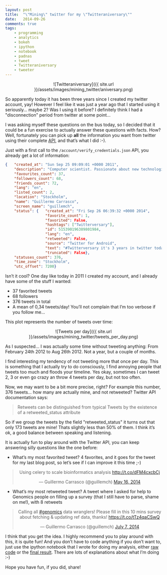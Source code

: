 ```yaml
---
layout: post
title:  "\"Mining\" twitter for my \"Twitteraniversary\""
date:   2014-09-26
comments: true
tags:
    - programming
    - analytics
    - bokeh
    - ipython
    - notebook
    - padnas
    - tweet
    - Twitteraniversary
    - tweeter
---
```

<center>
    ![Twitteraniversary]({{ site.url }}/assets/images/mining_twitter/aniversary.png)
</center>

So apparently today it has been three years since I created my twitter account, yay!
However I feel like it was just a year ago that I started using it seriously… maybe 2?
Was I using it before? I definitely think I had a "disconnection" period from twitter at some point…

I was asking myself these questions on the bus today, so I decided that it could be a
fun exercise to actually answer these questions with facts. How? Well, fortunately
you can pick up **all** the information you want from twitter using their complete [API][api],
and that’s what I did :-).

Just with a first call to the `/account/verify_credentials.json` API,
you already get a lot of information:

```json
{   "created_at": "Sun Sep 25 09:09:01 +0000 2011",
    "description": "Computer scientist. Passionate about new technologies, programming languages and geeky stuff in general. Very interested in bioinformatics.",
    "favourites_count": 37,
    "followers_count": 68,
    "friends_count": 72,
    "lang": "en",
    "listed_count": 2,
    "location": "Stockholm",
    "name": "Guillermo Carrasco",
    "screen_name": "guillemch",
    "status": {   "created_at": "Fri Sep 26 06:39:32 +0000 2014",
                  "favorite_count": 1,
                  "favorited": False,
                  "hashtags": ["Twitterversary"],
                  "id": 515390196389801984,
                  "lang": "en",
                  "retweeted": False,
                  "source": "Twitter for Android",
                  "text": "#Twitterversary it's 3 years in twitter today! (Only one using it actually xD)",
                  "truncated": False},
    "statuses_count": 376,
    "time_zone": "Stockholm",
    "utc_offset": 7200}
```

Isn’t it cool? One day like today in 2011 I created my account, and I already have some of the stuff I wanted:

* 37 favorited tweets
* 68 followers
* 376 tweets in total
* A mean of 0,34 tweets/day! You’ll not complain that I’m too verbose if you follow me…

This plot represents the number of tweets over time:

<center>
    ![Tweets per day]({{ site.url }}/assets/images/mining_twitter/tweets_per_day.png)
</center>

As I suspected… I was actually some time without tweeting anything: From February
24th 2012 to Aug 26th 2012. Not a year, but a couple of months.

I find interesting my tendency of not tweeting more that once per day. This is something
that I actually try to do consciously, I find annoying people that tweets too much
and floods your timeline. Yes okay, sometimes I can tweet 2, 3 or even go crazy an
throw 4 tweets per day, but not too often.

Now, we may want to be a bit more precise, right? For example this number, 376
tweets… how many are actually mine, and not retweeted? Twitter API documentation says:

> Retweets can be distinguished from typical Tweets by the existence of a retweeted_status attribute

So if we group the tweets by the field "retweeted_status" it turns out that only
173 tweets are mine! Thats slightly less than 50% of them. I think it’s ok, a good
balance between speaking and listening.

It is actually fun to play around with the Twitter API, you can keep answering silly
questions like the one before:

* What’s my most favorited tweet? 4 favorites, and it goes for the tweet for my
last blog post, so let’s see if I can improve it this time ;-)

<center>
<blockquote class="twitter-tweet" lang="en"><p lang="en" dir="ltr">Using celery to scale bioinformatics analysis <a href="http://t.co/dFM4cxcbCj">http://t.co/dFM4cxcbCj</a></p>&mdash; Guillermo Carrasco (@guillemch) <a href="https://twitter.com/guillemch/status/467283417076224000">May 16, 2014</a></blockquote>
<script async src="//platform.twitter.com/widgets.js" charset="utf-8"></script>
</center>

* What’s my most retweeted tweet? A tweet where I asked for help to Genomics people
on filling up a survey (that I still have to parse, shame on me!), with 8 retweets

<center>
<blockquote class="twitter-tweet" lang="en"><p lang="en" dir="ltr">Calling all <a href="https://twitter.com/hashtag/genomics?src=hash">#genomics</a> data wranglers! Please fill in this 10 mins survey about fetching &amp; updating ref data, thanks! <a href="https://t.co/tTz4qaCSwQ">https://t.co/tTz4qaCSwQ</a></p>&mdash; Guillermo Carrasco (@guillemch) <a href="https://twitter.com/guillemch/status/486172789456781312">July 7, 2014</a></blockquote>
<script async src="//platform.twitter.com/widgets.js" charset="utf-8"></script>
</center>

I think that you get the idea. I highly recommend you to play around with this,
it is quite fun! And you don’t have to code anything if you don’t want to, just
use the ipython notebook that I wrote for doing my analysis, either [raw code][code] or
the [final result][nviewer]. There are lots of explanations about what I’m doing :-)

Hope you have fun, if you did, share!


[api]: https://dev.twitter.com/overview/api
[code]: https://github.com/guillermo-carrasco/mussolblog/tree/master/mining_twitter_for_my_twitteraniversary
[nviewer]: https://github.com/guillermo-carrasco/mussolblog/blob/master/mining_twitter_for_my_twitteraniversary/Mining_twittew_for_my_twitteraniversary.ipynb
